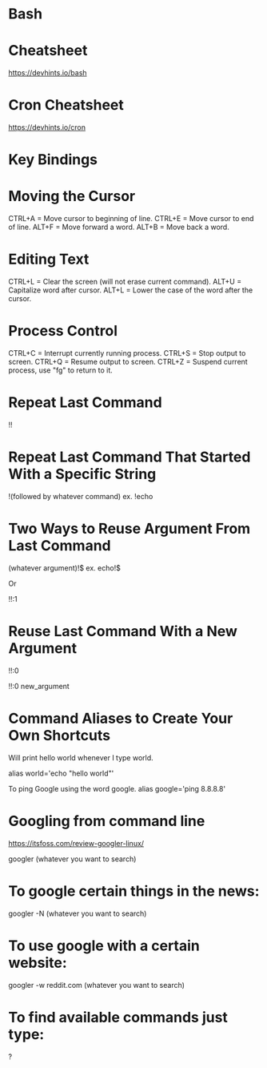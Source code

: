 # Bash

# Cheatsheet
https://devhints.io/bash

# Cron Cheatsheet
https://devhints.io/cron

# Key Bindings

# Moving the Cursor

CTRL+A = Move cursor to beginning of line.
CTRL+E = Move cursor to end of line.
ALT+F = Move forward a word.
ALT+B = Move back a word.

# Editing Text

CTRL+L = Clear the screen (will not erase current command).
ALT+U = Capitalize word after cursor.
ALT+L = Lower the case of the word after the cursor.

# Process Control

CTRL+C = Interrupt currently running process.
CTRL+S = Stop output to screen.
CTRL+Q = Resume output to screen.
CTRL+Z = Suspend current process, use "fg" to return to it.

# Repeat Last Command

!!

# Repeat Last Command That Started With a Specific String

!(followed by whatever command)
ex. !echo

# Two Ways to Reuse Argument From Last Command

(whatever argument)!$
ex. echo!$

Or

!!:1

# Reuse Last Command With a New Argument

!!:0

!!:0 new_argument

# Command Aliases to Create Your Own Shortcuts

Will print hello world whenever I type world.

alias world='echo "hello world"'

To ping Google using the word google.
alias google='ping 8.8.8.8'

# Googling from command line

https://itsfoss.com/review-googler-linux/


googler (whatever you want to search)

# To google certain things in the news:

googler -N (whatever you want to search)

# To use google with a certain website:

googler -w reddit.com (whatever you want to search)

# To find available commands just type:

?


